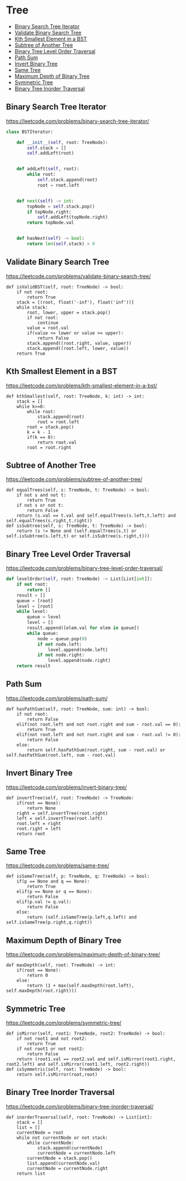 # Tree

+ [Binary Search Tree Iterator](#binary-search-tree-iterator)
+ [Validate Binary Search Tree](#validate-binary-search-tree)
+ [Kth Smallest Element in a BST](#kth-smallest-element-in-a-bst)
+ [Subtree of Another Tree](#subtree-of-another-tree)
+ [Binary Tree Level Order Traversal](#binary-tree-level-order-traversal)
+ [Path Sum](#path-sum)
+ [Invert Binary Tree](#invert-binary-tree)
+ [Same Tree](#same-tree)
+ [Maximum Depth of Binary Tree](#maximum-depth-of-binary-tree)
+ [Symmetric Tree](#symmetric-tree)
+ [Binary Tree Inorder Traversal](#binary-tree-inorder-traversal)

## Binary Search Tree Iterator

https://leetcode.com/problems/binary-search-tree-iterator/

```python
class BSTIterator:

    def __init__(self, root: TreeNode):
        self.stack = []
        self.addLeft(root)


    def addLeft(self, root):
        while root:
            self.stack.append(root)
            root = root.left


    def next(self) -> int:
        topNode = self.stack.pop()
        if topNode.right:
            self.addLeft(topNode.right)
        return topNode.val


    def hasNext(self) -> bool:
        return len(self.stack) > 0

```

## Validate Binary Search Tree

https://leetcode.com/problems/validate-binary-search-tree/

    def isValidBST(self, root: TreeNode) -> bool:
        if not root:
            return True
        stack = [(root, float('-inf'), float('inf'))]
        while stack:
            root, lower, upper = stack.pop()
            if not root:
                continue
            value = root.val
            if(value <= lower or value >= upper):
                return False
            stack.append((root.right, value, upper))
            stack.append((root.left, lower, value))
        return True

## Kth Smallest Element in a BST

https://leetcode.com/problems/kth-smallest-element-in-a-bst/

    def kthSmallest(self, root: TreeNode, k: int) -> int:
        stack = []
        while k>=0:
            while root:
                stack.append(root)
                root = root.left
            root = stack.pop()
            k = k - 1
            if(k == 0):
                return root.val
            root = root.right

## Subtree of Another Tree

https://leetcode.com/problems/subtree-of-another-tree/

    def equalTrees(self, s: TreeNode, t: TreeNode) -> bool:
        if not s and not t:
            return True
        if not s or not t:
            return False
        return (s.val == t.val and self.equalTrees(s.left,t.left) and self.equalTrees(s.right,t.right))
    def isSubtree(self, s: TreeNode, t: TreeNode) -> bool:
        return (s != None and (self.equalTrees(s,t) or self.isSubtree(s.left,t) or self.isSubtree(s.right,t)))

## Binary Tree Level Order Traversal

https://leetcode.com/problems/binary-tree-level-order-traversal/

```python
def levelOrder(self, root: TreeNode) -> List[List[int]]:
    if not root:
        return []
    result = []
    queue = [root]
    level = [root]
    while level:
        queue = level
        level = []
        result.append([elem.val for elem in queue])
        while queue:
            node = queue.pop(0)
            if not node.left:
                level.append(node.left)
            if not node.right:
                level.append(node.right)
    return result

```

## Path Sum

https://leetcode.com/problems/path-sum/

    def hasPathSum(self, root: TreeNode, sum: int) -> bool:
        if not root:
            return False
        elif(not root.left and not root.right and sum - root.val == 0):
            return True
        elif(not root.left and not root.right and sum - root.val != 0):
            return False
        else:
            return self.hasPathSum(root.right, sum - root.val) or self.hasPathSum(root.left, sum - root.val)

## Invert Binary Tree

https://leetcode.com/problems/invert-binary-tree/

    def invertTree(self, root: TreeNode) -> TreeNode:
        if(root == None):
            return None
        right = self.invertTree(root.right)
        left = self.invertTree(root.left)
        root.left = right
        root.right = left
        return root

## Same Tree

https://leetcode.com/problems/same-tree/

    def isSameTree(self, p: TreeNode, q: TreeNode) -> bool:
        if(p == None and q == None):
            return True
        elif(p == None or q == None):
            return False
        elif(p.val != q.val):
            return False
        else:
            return (self.isSameTree(p.left,q.left) and self.isSameTree(p.right,q.right))

## Maximum Depth of Binary Tree

https://leetcode.com/problems/maximum-depth-of-binary-tree/

    def maxDepth(self, root: TreeNode) -> int:
        if(root == None):
            return 0
        else:
            return (1 + max(self.maxDepth(root.left), self.maxDepth(root.right)))

## Symmetric Tree

https://leetcode.com/problems/symmetric-tree/

    def isMirror(self, root1: TreeNode, root2: TreeNode) -> bool:
        if not root1 and not root2:
            return True
        if not root1 or not root2:
            return False
        return (root1.val == root2.val and self.isMirror(root1.right, root2.left) and self.isMirror(root1.left, root2.right))
    def isSymmetric(self, root: TreeNode) -> bool:
        return self.isMirror(root,root)

## Binary Tree Inorder Traversal

https://leetcode.com/problems/binary-tree-inorder-traversal/

    def inorderTraversal(self, root: TreeNode) -> List[int]:
        stack = []
        list = []
        currentNode = root
        while not currentNode or not stack:
            while currentNode:
                stack.append(currentNode)
                currentNode = currentNode.left
            currentNode = stack.pop()
            list.append(currentNode.val)
            currentNode = currentNode.right
        return list
